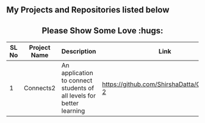 ## My Projects and Repositories listed below

<h2 align="center">Please Show Some Love :hugs: </h2>

| SL No | Project Name | Description | Link | Tech Stack |
| ------ | ------------ | ------ | ----- | -------- |
| 1 | Connects2 | An application to connect students of all levels for better learning | https://github.com/ShirshaDatta/Connects-2 | Flutter,Nodejs,Expressjs,GCP services | 

